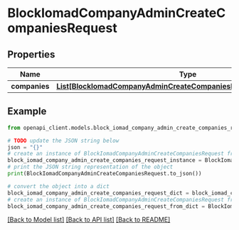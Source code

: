 # BlockIomadCompanyAdminCreateCompaniesRequest


## Properties

Name | Type | Description | Notes
------------ | ------------- | ------------- | -------------
**companies** | [**List[BlockIomadCompanyAdminCreateCompaniesRequestCompaniesInner]**](BlockIomadCompanyAdminCreateCompaniesRequestCompaniesInner.md) |  | 

## Example

```python
from openapi_client.models.block_iomad_company_admin_create_companies_request import BlockIomadCompanyAdminCreateCompaniesRequest

# TODO update the JSON string below
json = "{}"
# create an instance of BlockIomadCompanyAdminCreateCompaniesRequest from a JSON string
block_iomad_company_admin_create_companies_request_instance = BlockIomadCompanyAdminCreateCompaniesRequest.from_json(json)
# print the JSON string representation of the object
print(BlockIomadCompanyAdminCreateCompaniesRequest.to_json())

# convert the object into a dict
block_iomad_company_admin_create_companies_request_dict = block_iomad_company_admin_create_companies_request_instance.to_dict()
# create an instance of BlockIomadCompanyAdminCreateCompaniesRequest from a dict
block_iomad_company_admin_create_companies_request_from_dict = BlockIomadCompanyAdminCreateCompaniesRequest.from_dict(block_iomad_company_admin_create_companies_request_dict)
```
[[Back to Model list]](../README.md#documentation-for-models) [[Back to API list]](../README.md#documentation-for-api-endpoints) [[Back to README]](../README.md)


